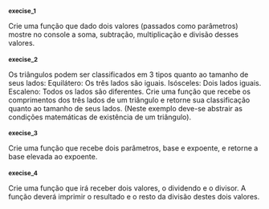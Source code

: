 <h2 style="font-size:12px";> execise_1</h2>
 <p> Crie uma função que dado dois valores (passados como parâmetros) mostre no console a soma, subtração,
multiplicação e divisão desses valores.</p>

<h2 style="font-size:12px";> execise_2</h2>
 <p> Os triângulos podem ser classificados em 3 tipos quanto ao tamanho de seus lados:
Equilátero: Os três lados são iguais. Isósceles: Dois lados iguais. Escaleno: Todos os lados são diferentes.
Crie uma função que recebe os comprimentos dos três lados de um triângulo e retorne sua classificação quanto
ao tamanho de seus lados. (Neste exemplo deve-se abstrair as condições matemáticas de existência de um
triângulo).</p>

<h2 style="font-size:12px";> execise_3</h2>
 <p>Crie uma função que recebe dois parâmetros, base e expoente, e retorne a base elevada ao expoente.</p>
 
 <h2 style="font-size:12px";> execise_4</h2>
 <p>Crie uma função que irá receber dois valores, o dividendo e o divisor. A função deverá imprimir o resultado
e o resto da divisão destes dois valores.</p>
 
 
 
